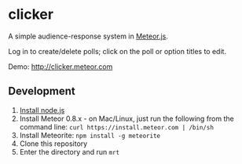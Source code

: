 clicker
=======
A simple audience-response system in [Meteor.js](http://meteor.com).

Log in to create/delete polls; click on the poll or option titles to edit.

Demo: http://clicker.meteor.com

Development
-----------
1. [Install node.js](http://nodejs.org/download/)
2. Install Meteor 0.8.x - on Mac/Linux, just run the following from the command line: `curl https://install.meteor.com | /bin/sh`
3. Install Meteorite: `npm install -g meteorite`
4. Clone this repository
5. Enter the directory and run `mrt`
